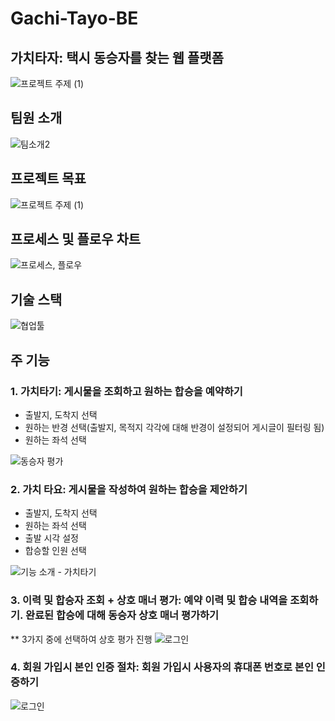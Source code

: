 # Gachi-Tayo-BE

## 가치타자: 택시 동승자를 찾는 웹 플랫폼
![프로젝트 주제 (1)](https://user-images.githubusercontent.com/75000923/175468634-1bb0bf1b-5084-4d07-95d1-f609fd55a323.png)

## 팀원 소개
![팀소개2](https://user-images.githubusercontent.com/75000923/175468337-22375c8c-e1ac-4b59-b0eb-3a1e71600589.png)

## 프로젝트 목표
![프로젝트 주제 (1)](https://user-images.githubusercontent.com/75000923/175468634-1bb0bf1b-5084-4d07-95d1-f609fd55a323.png)

## 프로세스 및 플로우 차트
![프로세스, 플로우](https://user-images.githubusercontent.com/75000923/175470095-850a5e5d-ac2e-480a-b07c-0a416e85d003.png)


## 기술 스택
![협업툴](https://user-images.githubusercontent.com/75000923/175469754-7191815f-01e3-475c-8854-ccfdbfbb60da.png)


## 주 기능
### 1. 가치타기: 게시물을 조회하고 원하는 합승을 예약하기
* 출발지, 도착지 선택
* 원하는 반경 선택(출발지, 목적지 각각에 대해 반경이 설정되어 게시글이 필터링 됨)
* 원하는 좌석 선택

![동승자 평가](https://user-images.githubusercontent.com/75000923/175469176-2fa436de-2a2b-43a7-86aa-95171e2660d8.png)


### 2. 가치 타요: 게시물을 작성하여 원하는 합승을 제안하기
* 출발지, 도착지 선택
* 원하는 좌석 선택
* 출발 시각 설정
* 합승할 인원 선택

![기능 소개 - 가치타기](https://user-images.githubusercontent.com/75000923/175468852-335779e0-7347-4702-aab3-2303bef03fdb.png)


### 3. 이력 및 합승자 조회 + 상호 매너 평가: 예약 이력 및 합승 내역을 조회하기. 완료된 합승에 대해 동승자 상호 매너 평가하기
** 3가지 중에 선택하여 상호 평가 진행
![로그인](https://user-images.githubusercontent.com/75000923/175469525-f4337d50-83fb-48ea-8c36-6ea498678723.png)


### 4. 회원 가입시 본인 인증 절차: 회원 가입시 사용자의 휴대폰 번호로 본인 인증하기
![로그인](https://user-images.githubusercontent.com/75000923/175469663-1bbb2b50-f7f4-41ec-9f07-2f6f3f3b32bb.png)




